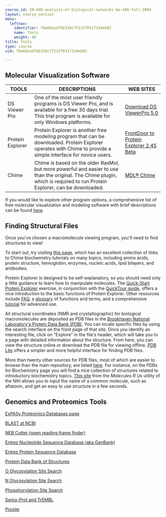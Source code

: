 ```yaml
---
course_id: 20-440-analysis-of-biological-networks-be-440-fall-2004
layout: course_section
menu:
  leftnav:
    identifier: f0e682ad7bb336c7f22370317318eb02
    name: Tools
    weight: 60
title: Tools
type: course
uid: f0e682ad7bb336c7f22370317318eb02

---
```


Molecular Visualization Software
--------------------------------

| TOOLS | DESCRIPTIONS | WEB SITES |
| --- | --- | --- |
| DS Viewer Pro | One of the most user friendly programs is DS Viewer Pro, and is available for a free 30 days trial. This trial program is available for only Windows platforms. | [Download DS ViewerPro 5.0](https://discover.3ds.com/discovery-studio-visualizer-download) |
| Protein Explorer | Protein Explorer is another free modeling program that can be downloaded. Protein Explorer operates with Chime to provide a simple interface for novice users. | [FrontDoor to Protein Explorer 2.45 Beta](http://www.umass.edu/microbio/chime/pe_beta/pe/protexpl/vers_pe.htm?q=microbio/chime/explorer/vers_pe.htm) |
| Chime | Chime is based on the older RasMol, but more powerful and easier to use than the original. The Chime plugin, which is required to run Protein Explorer, can be downloaded. | [MDL® Chime](https://www.umass.edu/microbio/chime/getchime.htm)   

If you would like to explore other program options, a comprehensive list of free molecular visualization and modeling software with brief descriptions can be found [here](http://web.archive.org/web/20101003180855/http://molvis.sdsc.edu/visres/molvisfw/titles.jsp).

Finding Structural Files
------------------------

Once you've chosen a macromolecule viewing program, you'll need to find structures to view!

To start out, try visiting [this page](http://www.umass.edu/microbio/chime/), which has an excellent collection of links to Chime biochemistry tutorials on many topics, including amino acids, protein structure, hemoglobin, enzymes, nucleic acids, lipid bilayers, and antibodies.

Protein Explorer is designed to be self-explanatory, so you should need only a little guidance to learn how to manipulate molecules. The [Quick-Start Protein Explorer](http://www.umass.edu/microbio/chime/pe/protexpl/frntdoor.htm) exercise, in conjunction with the [QuickTour guide](http://www.umass.edu/microbio/chime/explorer/qtour.htm), offers a nice introduction to the basic functions of Protein Explorer. Other resources include [FAQ](http://www.umass.edu/microbio/chime/explorer/faq.htm), a [glossary](http://www.umass.edu/microbio/chime/explorer/igloss.htm) of functions and terms, and a comprehensive [tutorial](http://www.umass.edu/microbio/chime/explorer/pe_tut.htm) for advanced use.

All structural coordinates (NMR and crystallographic) for biological macromolecules are deposited as PDB files in the [Brookhaven National Laboratory's Protein Data Bank (PDB)](http://www.rcsb.org/pdb/). You can locate specific files by using the search interface on the front page of that site. Once you identify an interesting file, click on "Explore" in the file's header, which will take you to a page with detailed information about the structure. From here, you can view the structure online or download the PDB file for viewing offline. [PDB Lite](http://www.rcsb.org/pdb/download/download.do) offers a simpler and more helpful interface for finding PDB files.

More than twenty other sources for PDB files, most of which are easier to browse than the main repository, are listed [here](http://web.archive.org/web/20101017043347/http://molvis.sdsc.edu/visres/pdbs/titles.jsp). For instance, on the PDBs for Biochemistry page you will find a nice collection of structures related to introductory biochemistry topics. [This site](http://nihlibrary.nih.gov/Pages/default.aspx) from the _Molecules R Us_ utility of the NIH allows you to input the name of a common molecule, such as aflatoxin, and get an easy to use structure in a few seconds.

Genomics and Proteomics Tools
-----------------------------

[ExPASy Proteomics Databases page](http://us.expasy.org/)

[BLAST at NCBI](http://www.ncbi.nlm.nih.gov/BLAST)

[NEB Cutter (open reading frame finder)](http://tools.neb.com/NEBcutter2/index.php)

[Entrez Nucleotide Sequence Database (aka GenBank)](http://www.ncbi.nlm.nih.gov/entrez/query.fcgi?db=Nucleotide)

[Entrez Protein Sequence Database](http://www.ncbi.nlm.nih.gov/entrez/query.fcgi?db=Protein)

[Protein Data Bank of Structures](http://www.rcsb.org/pdb/)

[O Glycosylation Site Search](http://www.cbs.dtu.dk/services/NetOGlyc/)

[N Glycosylation Site Search](http://www.cbs.dtu.dk/services/NetNGlyc/)

[Phosphorylation Site Search](http://www.cbs.dtu.dk/services/NetPhos/)

[Swiss-Prot and TrEMBL](http://us.expasy.org/sprot/)

[Prosite](http://us.expasy.org/tools/scanprosite/)